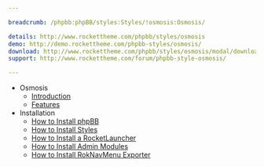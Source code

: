 ```yaml
---

breadcrumb: /phpbb:phpBB/styles:Styles/!osmosis:Osmosis/

details: http://www.rockettheme.com/phpbb/styles/osmosis
demo: http://demo.rockettheme.com/phpbb-styles/osmosis/
download: http://www.rockettheme.com/phpbb/styles/osmosis/modal/downloads
support: http://www.rockettheme.com/forum/phpbb-style-osmosis/

---
```


* Osmosis
	* [Introduction](INDEX.md#introduction)
	* [Features](INDEX.md#features)
* Installation
	* [How to Install phpBB](../../start/install.md)
	* [How to Install Styles](../../start/styles.md)
    * [How to Install a RocketLauncher](../../start/rocketlauncher.md)
	* [How to Install Admin Modules](../../start/styles.md#installing-administrative-modules)
	* [How to Install RokNavMenu Exporter](../../modules/roknavmenu.md)